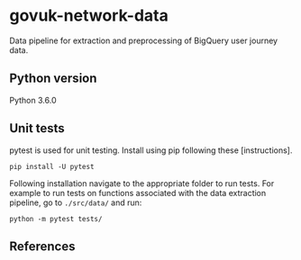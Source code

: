 # govuk-network-data
Data pipeline for extraction and preprocessing of BigQuery user journey data.

## Python version
Python 3.6.0

## Unit tests
pytest is used for unit testing. Install using pip following these [instructions].  

`pip install -U pytest`

Following installation navigate to the appropriate folder to run tests. For example to run tests on functions associated with the data extraction pipeline, go to `./src/data/` and run:  

`python -m pytest tests/`  

## References
